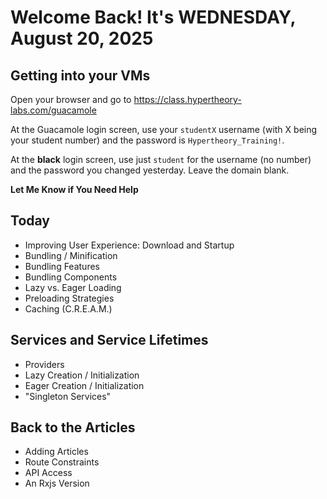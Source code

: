 # Welcome Back! It's WEDNESDAY, August 20, 2025

## Getting into your VMs

Open your browser and go to https://class.hypertheory-labs.com/guacamole

At the Guacamole login screen, use your `studentX` username (with X being your student number)
and the password is `Hypertheory_Training!`.

At the **black** login screen, use just `student` for the username (no number) and the password you changed yesterday.
Leave the domain blank.

**Let Me Know if You Need Help**

## Today

- Improving User Experience: Download and Startup
- Bundling / Minification
- Bundling Features
- Bundling Components
- Lazy vs. Eager Loading
- Preloading Strategies
- Caching (C.R.E.A.M.)

## Services and Service Lifetimes

- Providers
- Lazy Creation / Initialization
- Eager Creation / Initialization
- "Singleton Services"

## Back to the Articles

- Adding Articles
- Route Constraints
- API Access
- An Rxjs Version
